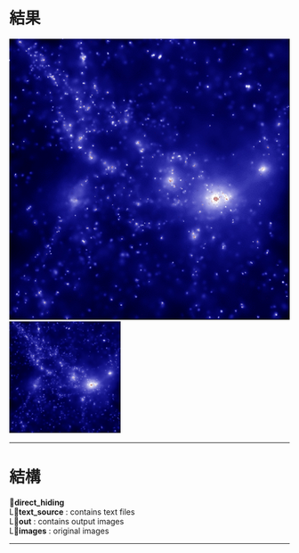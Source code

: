# 結果
![original image](/direct_hiding/images/image.jpg)  
<img src="/direct_hiding/images/image.jpg" width="200" alt="original image">

---

# 結構
:file_folder:**direct_hiding**  
  L:file_folder:**text_source** : contains text files  
  L:file_folder:**out** : contains output images  
  L:file_folder:**images** : original images  

---

#
